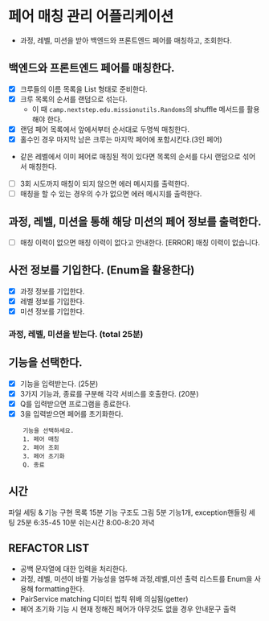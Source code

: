 # 페어 매칭 관리 어플리케이션
- 과정, 레벨, 미션을 받아 백엔드와 프론트엔드 페어를 매칭하고, 조회한다.

## 백엔드와 프론트엔드 페어를 매칭한다.
- [x] 크루들의 이름 목록을 List<String> 형태로 준비한다.
- [x] 크루 목록의 순서를 랜덤으로 섞는다.
  - 이 때 `camp.nextstep.edu.missionutils.Randoms`의 shuffle 메서드를 활용해야 한다.
- [x] 랜덤 페어 목록에서 앞에서부터 순서대로 두명씩 매칭한다.
- [x] 홀수인 경우 마지막 남은 크루는 마지막 페어에 포함시킨다.(3인 페어)
- 같은 레벨에서 이미 페어로 매칭된 적이 있다면 목록의 순서를 다시 랜덤으로 섞어서 매칭한다.
- [ ] 3회 시도까지 매칭이 되지 않으면 에러 메시지를 출력한다.
- [ ] 매칭을 할 수 있는 경우의 수가 없으면 에러 메시지를 출력한다.

## 과정, 레벨, 미션을 통해 해당 미션의 페어 정보를 출력한다.
- [ ] 매칭 이력이 없으면 매칭 이력이 없다고 안내한다.
[ERROR] 매칭 이력이 없습니다.

## 사전 정보를 기입한다. (Enum을 활용한다)
- [x] 과정 정보를 기입한다.
- [x] 레벨 정보를 기입한다.
- [x] 미션 정보를  기입한다.
### 과정, 레벨, 미션을 받는다. (total 25분)
 
## 기능을 선택한다.
- [x] 기능을 입력받는다. (25분)
- [x] 3가지 기능과, 종료를 구분해 각각 서비스를 호출한다. (20분)
- [x] Q를 입력받으면 프로그램을 종료한다. 
- [x] 3을 입력받으면 페어를 초기화한다.
```
    기능을 선택하세요.
    1. 페어 매칭
    2. 페어 조회
    3. 페어 초기화
    Q. 종료
```


## 시간
파일 세팅 & 기능 구현 목록 15분
기능 구조도 그림 5분
기능1개, exception핸들링 세팅 25분
6:35-45
10분 쉬는시간
8:00-8:20 저녁

## REFACTOR LIST
- 공백 문자열에 대한 입력을 처리한다.
- 과정, 레벨, 미션이 바뀔 가능성을 염두해 과정,레벨,미션 출력 리스트를 Enum을 사용해 formatting한다.
- PairService matching 디미터 법칙 위배 의심됨(getter)
- 페어 초기화 기능 시 현재 정해진 페어가 아무것도 없을 경우 안내문구 출력